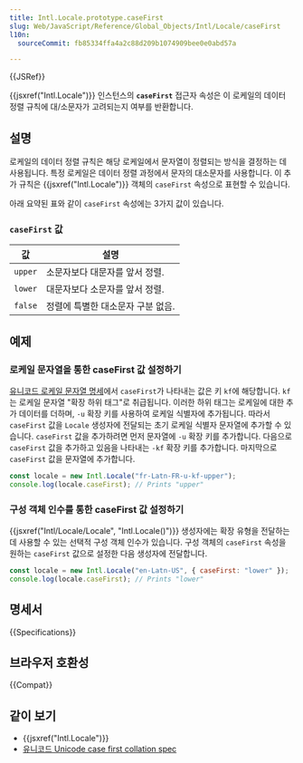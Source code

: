 ```yaml
---
title: Intl.Locale.prototype.caseFirst
slug: Web/JavaScript/Reference/Global_Objects/Intl/Locale/caseFirst
l10n:
  sourceCommit: fb85334ffa4a2c88d209b1074909bee0e0abd57a

---
```


{{JSRef}}

{{jsxref("Intl.Locale")}} 인스턴스의 **`caseFirst`** 접근자 속성은 이 로케일의 데이터 정렬 규칙에 대/소문자가 고려되는지 여부를 반환합니다.

## 설명

로케일의 데이터 정렬 규칙은 해당 로케일에서 문자열이 정렬되는 방식을 결정하는 데 사용됩니다. 특정 로케일은 데이터 정렬 과정에서 문자의 대소문자를 사용합니다. 이 추가 규칙은 {{jsxref("Intl.Locale")}} 객체의 `caseFirst` 속성으로 표현할 수 있습니다.

아래 요약된 표와 같이 `caseFirst` 속성에는 3가지 값이 있습니다.

### `caseFirst` 값

| 값      | 설명                              |
| ------- | --------------------------------- |
| `upper` | 소문자보다 대문자를 앞서 정렬.    |
| `lower` | 대문자보다 소문자를 앞서 정렬.    |
| `false` | 정렬에 특별한 대소문자 구분 없음. |

## 예제

### 로케일 문자열을 통한 caseFirst 값 설정하기

[유니코드 로케일 문자열 명세](https://www.unicode.org/reports/tr35/)에서 `caseFirst`가 나타내는 값은 키 `kf`에 해당합니다. `kf`는 로케일 문자열 "확장 하위 태그"로 취급됩니다. 이러한 하위 태그는 로케일에 대한 추가 데이터를 더하며, `-u` 확장 키를 사용하여 로케일 식별자에 추가됩니다. 따라서 `caseFirst` 값을 `Locale` 생성자에 전달되는 초기 로케일 식별자 문자열에 추가할 수 있습니다. `caseFirst` 값을 추가하려면 먼저 문자열에 `-u` 확장 키를 추가합니다. 다음으로 `caseFirst` 값을 추가하고 있음을 나타내는 `-kf` 확장 키를 추가합니다. 마지막으로 `caseFirst` 값을 문자열에 추가합니다.

```js
const locale = new Intl.Locale("fr-Latn-FR-u-kf-upper");
console.log(locale.caseFirst); // Prints "upper"
```

### 구성 객체 인수를 통한 caseFirst 값 설정하기

{{jsxref("Intl/Locale/Locale", "Intl.Locale()")}} 생성자에는 확장 유형을 전달하는 데 사용할 수 있는 선택적 구성 객체 인수가 있습니다. 구성 객체의 `caseFirst` 속성을 원하는 `caseFirst` 값으로 설정한 다음 생성자에 전달합니다.

```js
const locale = new Intl.Locale("en-Latn-US", { caseFirst: "lower" });
console.log(locale.caseFirst); // Prints "lower"
```

## 명세서

{{Specifications}}

## 브라우저 호환성

{{Compat}}

## 같이 보기

- {{jsxref("Intl.Locale")}}
- [유니코드 Unicode case first collation spec](https://github.com/unicode-org/cldr/blob/main/common/bcp47/collation.xml#L49)
